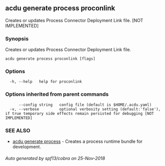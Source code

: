 ## acdu generate process proconlink

Creates or updates Process Connector Deployment Link file. [NOT IMPLEMENTED]

### Synopsis

Creates or updates Process Connector Deployment Link file.

```
acdu generate process proconlink [flags]
```

### Options

```
  -h, --help   help for proconlink
```

### Options inherited from parent commands

```
      --config string   config file (default is $HOME/.acdu.yaml)
  -v, --verbose         optional verbosity setting (default:'false'), if true temporary side effects remain persisted for debugging [NOT IMPLEMENTED]
```

### SEE ALSO

* [acdu generate process](acdu_generate_process.md)	 - Creates a process runtime bundle for development.

###### Auto generated by spf13/cobra on 25-Nov-2018
